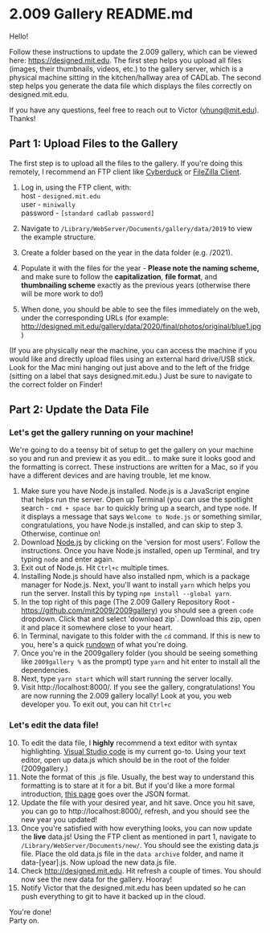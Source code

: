 # 2.009 Gallery README.md

Hello! 

Follow these instructions to update the 2.009 gallery, which can be viewed here: https://designed.mit.edu. The first step helps you upload all files (images, their thumbnails, videos, etc.) to the gallery server, which is a physical machine sitting in the kitchen/hallway area of CADLab. The second step helps you generate the data file which displays the files correctly on designed.mit.edu.

If you have any questions, feel free to reach out to Victor (vhung@mit.edu). Thanks!

## Part 1: Upload Files to the Gallery

The first step is to upload all the files to the gallery. If you're doing this remotely, I recommend an FTP client like [Cyberduck](https://cyberduck.io/download/) or [FileZilla Client](https://filezilla-project.org/download.php?type=client). 

1. Log in, using the FTP client, with:  
host - `designed.mit.edu`  
user - `miniwally`  
password - `[standard cadlab password]`  

2. Navigate to `/Library/WebServer/Documents/gallery/data/2019` to view the example structure.  
3. Create a folder based on the year in the data folder (e.g. /2021). 
4. Populate it with the files for the year - **Please note the naming scheme,** and make sure to follow the **capitalization**, **file format**, and **thumbnailing scheme** exactly as the previous years (otherwise there will be more work to do!)
5. When done, you should be able to see the files immediately on the web, under the corresponding URLs (for example: http://designed.mit.edu/gallery/data/2020/final/photos/original/blue1.jpg)

(If you are physically near the machine, you can access the machine if you would like and directly upload files using an external hard drive/USB stick. Look for the Mac mini hanging out just above and to the left of the fridge (sitting on a label that says designed.mit.edu.) Just be sure to navigate to the correct folder on Finder!

## Part 2: Update the Data File

### Let's get the gallery running on your machine!

We're going to do a teensy bit of setup to get the gallery on your machine so you and run and preview it as you edit... to make sure it looks good and the formatting is correct. These instructions are written for a Mac, so if you have a different devices and are having trouble, let me know.

1. Make sure you have Node.js installed. Node.js is a JavaScript engine that helps run the server. Open up Terminal (you can use the spotlight search - `cmd + space bar` to quickly bring up a search, and type `node`. If it displays a message that says `Welcome to Node.js` or something similar, congratulations, you have Node.js installed, and can skip to step 3. Otherwise, continue on!
2. Download [Node.js](https://nodejs.org/en/) by clicking on the 'version for most users'. Follow the instructions. Once you have Node.js installed, open up Terminal, and try typing `node` and enter again. 
3. Exit out of Node.js. Hit `Ctrl+c` multiple times.
4. Installing Node.js should have also installed npm, which is a package manager for Node.js. Next, you'll want to install `yarn` which helps you run the server. Install this by typing `npm install --global yarn`.
5. In the top right of this page (The 2.009 Gallery Repository Root - https://github.com/mit2009/2009gallery) you should see a green `code` dropdown. Click that and select 'download zip`. Download this zip, open it and place it somewhere close to your heart.
6. In Terminal, navigate to this folder with the `cd` command. If this is new to you, here's a quick [rundown](https://www.macworld.com/article/221277/command-line-navigating-files-folders-mac-terminal.html) of what you're doing.
7. Once you're in the 2009gallery folder (you should be seeing something like `2009gallery %` as the prompt) type `yarn` and hit enter to install all the dependencies.
8. Next, type `yarn start` which will start running the server locally.
9. Visit http://localhost:8000/. If you see the gallery, congratulations! You are now running the 2.009 gallery locally! Look at you, you web developer you. To exit out, you can hit `Ctrl+c`

### Let's edit the data file!

10. To edit the data file, I **highly** recommend a text editor with syntax highlighting. [Visual Studio code](https://code.visualstudio.com/) is my current go-to.  Using your text editor, open up data.js which should be in the root of the folder (2009gallery.)
11. Note the format of this .js file. Usually, the best way to understand this formatting is to stare at it for a bit. But if you'd like a more formal introduction, [this page](https://developer.mozilla.org/en-US/docs/Learn/JavaScript/Objects/JSON) goes over the JSON format.
12. Update the file with your desired year, and hit save. Once you hit save, you can go to http://localhost:8000/, refresh, and you should see the new year you updated!
13. Once you're satisfied with how everything looks, you can now update the **live** data.js! Using the FTP client as mentioned in part 1, navigate to `/Library/WebServer/Documents/new/`. You should see the existing data.js file. Place the old data.js file in the `data archive` folder, and name it data-[year].js. Now upload the new data.js file. 
14. Check http://designed.mit.edu. Hit refresh a couple of times. You should now see the new data for the gallery. Hooray!
15. Notify Victor that the designed.mit.edu has been updated so he can push everything to git to have it backed up in the cloud.

You're done!  
Party on.
